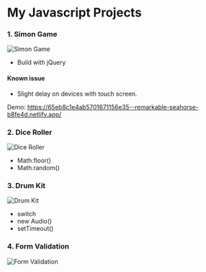 # My Javascript Projects

### 1. Simon Game

![Simon Game](https://github.com/PlooJompong/Javascript-projects/assets/50630228/89a6971d-c67f-44b5-a7ef-d1716c4d2cdc)

- Build with jQuery

#### Known issue

- Slight delay on devices with touch screen.

Demo: https://65eb8c1e4ab5701671156e35--remarkable-seahorse-b8fe4d.netlify.app/

### 2. Dice Roller

![Dice Roller](https://github.com/PlooJompong/Javascript-projects/assets/50630228/95b33056-b7f6-4ca7-bdf3-789b652b1532)

- Math.floor()
- Math.random()

### 3. Drum Kit

![Drum Kit](https://github.com/PlooJompong/Javascript-projects/assets/50630228/e4090fc7-7cdd-4b5d-9be7-266b259744e7)

- switch
- new Audio()
- setTimeout()

### 4. Form Validation

![Form Validation](https://github.com/PlooJompong/Javascript-projects/assets/50630228/3ac4f79a-befd-44aa-9561-02b96a247399)
